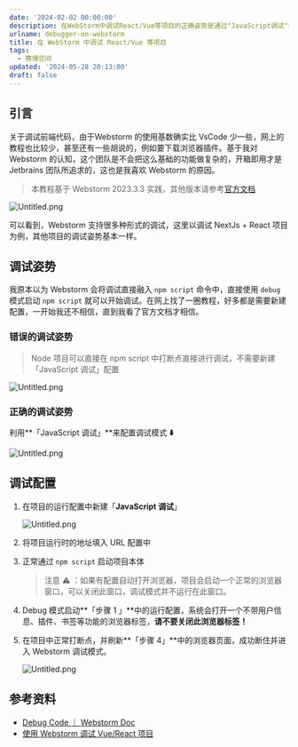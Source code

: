```yaml
---
date: '2024-02-02 00:00:00'
description: 在WebStorm中调试React/Vue等项目的正确姿势是通过"JavaScript调试"配置来设置调试模式，并在项目中打断点后刷新浏览器页面以进入WebStorm调试模式。
urlname: debugger-on-webstorm
title: 在 WebStorm 中调试 React/Vue 等项目
tags:
  - 赛博空间
updated: '2024-05-28 20:13:00'
draft: false
---
```


## 引言


关于调试前端代码，由于Webstorm 的使用基数确实比 VsCode 少一些，网上的教程也比较少，甚至还有一些胡说的，例如要下载浏览器插件。基于我对 Webstorm 的认知，这个团队是不会把这么基础的功能做复杂的，开箱即用才是 Jetbrains 团队所追求的，这也是我喜欢 Webstorm 的原因。


> 本教程基于 Webstorm 2023.3.3 实践，其他版本请参考[官方文档](https://www.jetbrains.com.cn/en-us/help/webstorm/debugging-code.html)


![Untitled.png](https://image.1874.cool/blog/904a0852e90d5a4c766bedd0cff67fd8.png)


可以看到，Webstorm 支持很多种形式的调试，这里以调试 NextJs + React 项目为例，其他项目的调试姿势基本一样。


## **调试姿势**


我原本以为 Webstorm 会将调试直接融入 `npm script` 命令中，直接使用 `debug` 模式启动 `npm script` 就可以开始调试。在网上找了一圈教程，好多都是需要新建配置，一开始我还不相信，直到我看了官方文档才相信。


### **错误的调试姿势**


> Node 项目可以直接在 npm script 中打断点直接进行调试，不需要新建「JavaScript 调试」配置


![Untitled.png](https://image.1874.cool/blog/b71cae3ad55c8344e7ae0375423d2360.png)


### 正确的调试姿势


利用**「JavaScript 调试」**来配置调试模式 **⬇️**


![Untitled.png](https://image.1874.cool/blog/04b4c56479df8ebf9f848d93cd058e64.png)


## 调试配置

1. 在项目的运行配置中新建「**JavaScript 调试**」

	![Untitled.png](https://image.1874.cool/blog/bd76fd472a27dd69aca43cb695bb347a.png)

2. 将项目运行时的地址填入 URL 配置中
3. 正常通过 `npm script` 启动项目本体

	> 注意 ⚠️ ：如果有配置自动打开浏览器，项目会启动一个正常的浏览器窗口，可以关闭此窗口，调试模式并不运行在此窗口。

4. Debug 模式启动**「步骤 1 」**中的运行配置，系统会打开一个不带用户信息、插件、书签等功能的浏览器标签，**请不要关闭此浏览器标签！**
5. 在项目中正常打断点，并刷新**「步骤 4」**中的浏览器页面，成功断住并进入 Webstorm 调试模式。

	![Untitled.png](https://image.1874.cool/blog/79f35161ace642a01de45bc25eeaa77d.png)


## 参考资料

- [Debug Code ｜ Webstorm Doc](https://www.jetbrains.com.cn/en-us/help/webstorm/debugging-code.html)
- [使用 Webstorm 调试 Vue/React 项目](https://iming.work/detail/6093709a5b51982eaf7f7b1d.html)
